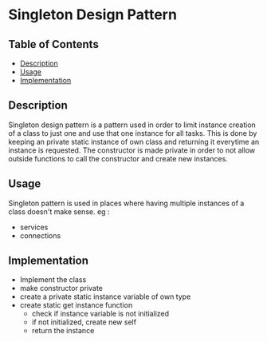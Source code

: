 # Singleton Design Pattern

## Table of Contents

- [Description](#description)
- [Usage](#usage)
- [Implementation](#implentation)

## Description <a name = "description"></a>

Singleton design pattern is a pattern used in order to limit instance creation of a class to just one and use that one instance for all tasks. This is done by keeping an private static instance of own class and returning it everytime an instance is requested. The constructor is made private in order to not allow outside functions to call the constructor and create new instances.

## Usage <a name = "usage"></a>

Singleton pattern is used in places where having multiple instances of a class doesn't make sense. 
eg :
-  services
-  connections

## Implementation <a name = "implentation"></a>

- Implement the class
- make constructor private
- create a private static instance variable of own type
- create static get instance function
    - check if instance variable is not initialized
    - if not initialized, create new self 
    - return the instance